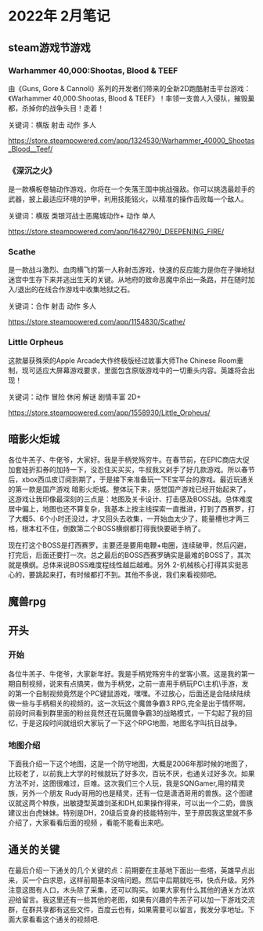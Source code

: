 # 2022年 2月笔记

## steam游戏节游戏

### Warhammer 40,000:Shootas, Blood & TEEF

由《Guns, Gore & Cannoli》系列的开发者们带来的全新2D跑酷射击平台游戏：《Warhammer 40,000:Shootas, Blood & TEEF》！率领一支兽人入侵队，摧毁巢都，杀掉你的战争头目！走着！

关键词：横版 射击 动作 多人

https://store.steampowered.com/app/1324530/Warhammer_40000_Shootas_Blood__Teef/

### 《深沉之火》

是一款横板卷轴动作游戏，你将在一个失落王国中挑战强敌。你可以挑选最趁手的武器，披上最适应环境的护甲，利用技能铭火，以精准的操作击败每一个敌人。

关键词：横版 类银河战士恶魔城动作+ 动作 单人

https://store.steampowered.com/app/1642790/_DEEPENING_FIRE/

### Scathe 

是一款战斗激烈、血肉横飞的第一人称射击游戏，快速的反应能力是你在子弹地狱迷宫中生存下来并逃出生天的关键。从地府的致命恶魔中杀出一条路，并在随时加入/退出的在线合作游戏中收集地狱之石。

关键词：合作 射击 动作 多人

https://store.steampowered.com/app/1154830/Scathe/


### Little Orpheus

这款屡获殊荣的Apple Arcade大作终极版经过故事大师The Chinese Room重制，现可适应大屏幕游戏要求，里面包含原版游戏中的一切重头内容。英雄将会出现！

关键词：动作 冒险 休闲 解谜 剧情丰富 2D+

https://store.steampowered.com/app/1558930/Little_Orpheus/

## 暗影火炬城

各位牛羔子、牛佬爷，大家好。我是手柄党殇穷牛。在春节前，在EPIC商店大促加套娃折扣券的加持一下，没忍住买买买，牛叔我又剁手了好几款游戏。所以春节后，xbox西瓜皮订阅到期了，于是接下来准备玩一下E宝平台的游戏。最近玩通关的第一款是国产游戏 暗影火炬城。整体玩下来，感觉国产游戏已经开始起来了，这游戏让我印像最深刻的三点是：地图及关卡设计、打击感及BOSS战。总体难度居中偏上，地图也还不算复杂，我基本上按主线探索一直推进，打到了西赛罗，打了大概5、6个小时还没过，才又回头去收集，一开始血太少了，能量槽也才两三格，根本杠不住，倒数第二个BOSS横纲都打得我快要砸手柄了。


现在打这个BOSS是打西赛罗，主要还是要用电鞭+电圈，连续破甲，然后闪避，打完后，后面还要打一次。总之最后的BOSS西赛罗确实是最难的BOSS了，其次就是横纲。总体来说BOSS难度程线性越后越难。另外 2-机械核心打得其实挺恶心的，要跳起来打，有时候都打不到。其他不多说，我们来看视频吧。


## 魔兽rpg

## 开头

### 开始
各位牛羔子、牛佬爷，大家新年好。我是手柄党殇穷牛的堂客小熹。这是我的第一期自制视频，说来有点搞笑，做为手柄党，之前一直用手柄玩PC\主机\手游，发的第一个自制视频竟然是个PC键鼠游戏，嘿嘿。不过放心，后面还是会陆续陆续做一些与手柄相关的视频的。这一次玩这个魔兽争霸3 RPG,完全是出于情怀啊，前段时间看到群里面的粉丝竟然还在玩魔兽争霸3的战略模式，一下勾起了我的回忆，于是这段时间就组织大家玩了一下这个RPG地图，地图名字叫抗日战争。

### 地图介绍

下面我介绍一下这个地图，这是一个防守地图，大概是2006年那时候的地图了，比较老了，以前我上大学的时候就玩了好多次，百玩不厌，也通关过好多次。如果方法不对，这图很难过，巨难。这次我们三个人玩，我是SQNGamer,用的精灵族，另外一个朋友 Rudy哥用的也是精灵，还有一位是潇洒哥用的兽族。这个图建议就这两个种族，出敏捷型英雄剑圣和DH,如果操作得来，可以出一个二奶，兽族建议出白虎妹妹。特别是DH，20级后变身的技能特别牛，至于原因我这里就不多介绍了，大家看看后面的视频 ，看能不能看出来吧。

## 通关的关键

在最后介绍一下通关的几个关键的点：前期要在主基地下面出一些塔，英雄早点出来，买一个白求恩，这样前期基本没啥问题。然后中后期就吃书，快点升级。另外注意这图有人口，木头除了采集，还可以购买。如果大家有什么其他的通关方法欢迎给留言。我这里还有一些其他的老图，如果有兴趣的牛羔子可以加一下游戏交流群，在群共享都有这些文件，百度云也有，如果需要可以留言，我发分享地址。下面大家看看这个通关的视频吧.




